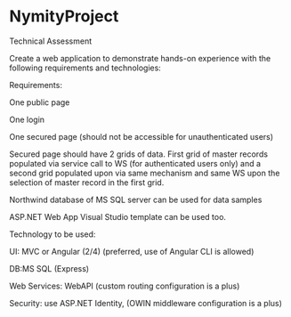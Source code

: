 # NymityProject

Technical Assessment

Create a web application to demonstrate hands-on experience with the following requirements and technologies:

Requirements: 


One public page

One login

One secured page (should not be accessible for unauthenticated users)

Secured page should have 2 grids of data. First grid of master records populated via service call to WS (for authenticated users only) and a second grid populated upon via same mechanism and same WS upon the selection of master record in the first grid.

Northwind database of MS SQL server can be used for data samples

ASP.NET Web App Visual Studio template can be used too. 


Technology to be used:


UI: MVC or Angular (2/4) (preferred, use of Angular CLI is allowed)

DB:MS SQL (Express)

Web Services: WebAPI (custom routing configuration is a plus)

Security: use ASP.NET Identity, (OWIN middleware configuration is a plus)
